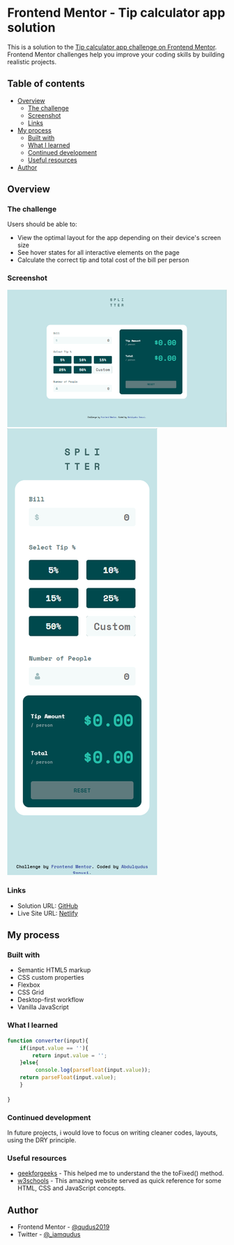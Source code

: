 # Frontend Mentor - Tip calculator app solution

This is a solution to the [Tip calculator app challenge on Frontend Mentor](https://www.frontendmentor.io/challenges/tip-calculator-app-ugJNGbJUX). Frontend Mentor challenges help you improve your coding skills by building realistic projects.

## Table of contents

- [Overview](#overview)
  - [The challenge](#the-challenge)
  - [Screenshot](#screenshot)
  - [Links](#links)
- [My process](#my-process)
  - [Built with](#built-with)
  - [What I learned](#what-i-learned)
  - [Continued development](#continued-development)
  - [Useful resources](#useful-resources)
- [Author](#author)


## Overview

### The challenge

Users should be able to:

- View the optimal layout for the app depending on their device's screen size
- See hover states for all interactive elements on the page
- Calculate the correct tip and total cost of the bill per person

### Screenshot

![Desktop](images/https-tip-calculator-24-netlify-app%20desktop%20screenshot.png)
![Mobile](images/iPhone-8-7-6S-6-375x667.png)

### Links

- Solution URL: [GitHub](https://www.frontendmentor.io/solutions/responsive-tip-calculator-html-css-and-vanilla-javascript-7Ltdl0PjXt)
- Live Site URL: [Netlify](https://tip-calculator-24.netlify.app/)

## My process

### Built with

- Semantic HTML5 markup
- CSS custom properties
- Flexbox
- CSS Grid
- Desktop-first workflow
- Vanilla JavaScript


### What I learned

```js
function converter(input){
    if(input.value == ''){
        return input.value = '';
    }else{
         console.log(parseFloat(input.value));
    return parseFloat(input.value);
    }
   
}
```

### Continued development

In future projects, i would love to focus on writing cleaner codes, layouts, using the DRY principle.
 
### Useful resources

- [geekforgeeks](https://www.geeksforgeeks.org/javascript-tofixed-function/#:~:text=The%20toFixed()%20method%20in,the%20right%20of%20the%20decimal.&text=The%20toFixed()%20method%20is,'%20operator.) - This helped me to understand the the toFixed() method.
- [w3schools](https://www.w3schools.com/) - This amazing website served as quick reference for some HTML, CSS and JavaScript concepts.

## Author

- Frontend Mentor - [@qudus2019](https://www.frontendmentor.io/profile/qudus2019)
- Twitter - [@_iamqudus](https://www.twitter.com/_iamqudus)

